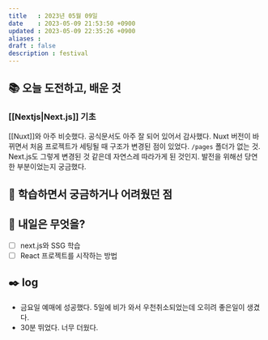 ```yaml
---
title   : 2023년 05월 09일 
date    : 2023-05-09 21:53:50 +0900
updated : 2023-05-09 22:35:26 +0900
aliases : 
draft : false
description : festival
---
```


## 📚 오늘 도전하고, 배운 것

### [[Nextjs|Next.js]] 기초

[[Nuxt]]와 아주 비슷했다.
공식문서도 아주 잘 되어 있어서 감사했다.
Nuxt 버전이 바뀌면서 처음 프로젝트가 세팅될 때 구조가 변경된 점이 있었다.
`/pages` 폴더가 없는 것. Next.js도 그렇게 변경된 것 같은데 자연스레 따라가게 된 것인지. 발전을 위해선 당연한 부분이었는지 궁금했다. 

## 🤔 학습하면서 궁금하거나 어려웠던 점


## 🌅 내일은 무엇을?

- [ ] next.js와 SSG 학습
- [ ] React 프로젝트를 시작하는 방법

## ✒️ log
- 금요일 예매에 성공했다. 5일에 비가 와서 우천취소되었는데 오히려 좋은일이 생겼다.
- 30분 뛰었다. 너무 더웠다.
